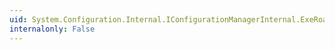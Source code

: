 ```yaml
---
uid: System.Configuration.Internal.IConfigurationManagerInternal.ExeRoamingConfigPath
internalonly: False
---
```

